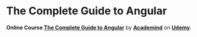 # The Complete Guide to Angular

**Online Course [The Complete Guide to Angular](https://www.udemy.com/course/the-complete-guide-to-angular-2/)** by **[Academind](https://www.udemy.com/user/academind/)** on **[Udemy](https://www.udemy.com/)**.
